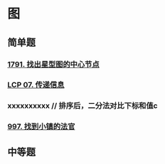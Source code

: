 # 图

## 简单题

### [1791. 找出星型图的中心节点](https://leetcode.cn/problems/find-center-of-star-graph/)



### [LCP 07. 传递信息](https://leetcode.cn/problems/chuan-di-xin-xi/)



### xxxxxxxxxx // 排序后，二分法对比下标和值c



### [997. 找到小镇的法官](https://leetcode.cn/problems/find-the-town-judge/)



## 中等题

